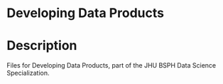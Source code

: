 Developing Data Products
========================

# Description

Files for Developing Data Products, part of the JHU BSPH Data Science
Specialization.

